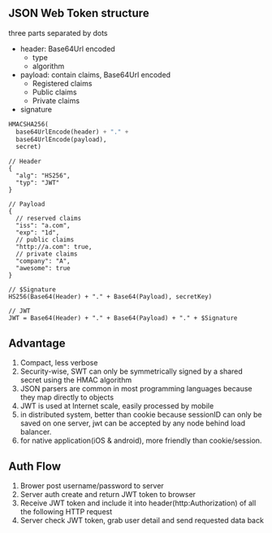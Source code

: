 ## JSON Web Token structure
three parts separated by dots
- header: Base64Url encoded
  - type
  - algorithm 
- payload: contain claims, Base64Url encoded
  - Registered claims
  - Public claims
  - Private claims
- signature
```python
HMACSHA256(
  base64UrlEncode(header) + "." +
  base64UrlEncode(payload),
  secret)
```

```
// Header
{
  "alg": "HS256",
  "typ": "JWT"
}

// Payload
{
  // reserved claims
  "iss": "a.com",
  "exp": "1d",
  // public claims
  "http://a.com": true,
  // private claims
  "company": "A",
  "awesome": true
}

// $Signature
HS256(Base64(Header) + "." + Base64(Payload), secretKey)

// JWT
JWT = Base64(Header) + "." + Base64(Payload) + "." + $Signature
```

## Advantage
1. Compact, less verbose
2. Security-wise, SWT can only be symmetrically signed by a shared secret using the HMAC algorithm
3. JSON parsers are common in most programming languages because they map directly to objects
4. JWT is used at Internet scale, easily processed by mobile
5. in distributed system, better than cookie because sessionID can only be saved on one server, jwt can be accepted by any node behind load balancer.
6. for native application(iOS & android), more friendly than cookie/session.

## Auth Flow
1. Brower post username/password to server
2. Server auth create and return JWT token to browser
3. Receive JWT token and include it into header(http:Authorization) of all the following HTTP request
4. Server check JWT token, grab user detail and send requested data back
